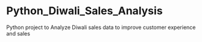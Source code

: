 # Python_Diwali_Sales_Analysis
Python project to Analyze Diwali sales data to improve customer experience and sales

